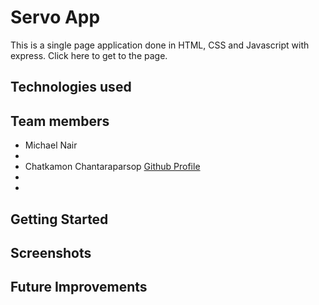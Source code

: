 # Servo App

This is a single page application done in HTML, CSS and Javascript with express. Click here to get to the page.

## Technologies used

## Team members
- Michael Nair
-
- Chatkamon Chantaraparsop [Github Profile](https://github.com/zebelity)
-
-

## Getting Started

## Screenshots

## Future Improvements

